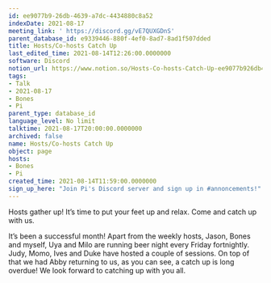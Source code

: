 ```yaml
---
id: ee9077b9-26db-4639-a7dc-4434880c8a52
indexDate: 2021-08-17
meeting_link: ' https://discord.gg/vE7QUXGDnS'
parent_database_id: e9339446-880f-4ef0-8ad7-8ad1f507dded
title: Hosts/Co-hosts Catch Up
last_edited_time: 2021-08-14T12:26:00.0000000
software: Discord
notion_url: https://www.notion.so/Hosts-Co-hosts-Catch-Up-ee9077b926db4639a7dc4434880c8a52
tags:
- Talk
- 2021-08-17
- Bones
- Pi
parent_type: database_id
language_level: No limit
talktime: 2021-08-17T20:00:00.0000000
archived: false
name: Hosts/Co-hosts Catch Up
object: page
hosts:
- Bones
- Pi
created_time: 2021-08-14T11:59:00.0000000
sign_up_here: "Join Pi's Discord server and sign up in #annoncements!"
---
```









Hosts gather up! It’s time to put your feet up and relax. Come and catch up with us.

It’s been a successful month! Apart from the weekly hosts, Jason, Bones and myself, Uya and Milo are running beer night every Friday fortnightly. Judy, Momo, Ives and Duke have hosted a couple of sessions. On top of that we had Abby returning to us, as you can see, a catch up is long overdue! We look forward to catching up with you all.

















